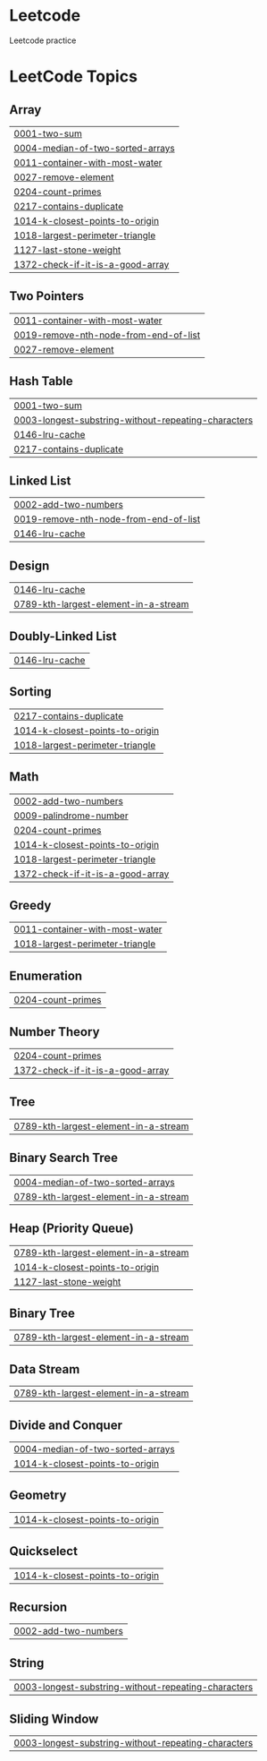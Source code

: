# Leetcode
Leetcode practice

<!---LeetCode Topics Start-->
# LeetCode Topics
## Array
|  |
| ------- |
| [0001-two-sum](https://github.com/shamathmika/leetcode/tree/master/0001-two-sum) |
| [0004-median-of-two-sorted-arrays](https://github.com/shamathmika/leetcode/tree/master/0004-median-of-two-sorted-arrays) |
| [0011-container-with-most-water](https://github.com/shamathmika/leetcode/tree/master/0011-container-with-most-water) |
| [0027-remove-element](https://github.com/shamathmika/leetcode/tree/master/0027-remove-element) |
| [0204-count-primes](https://github.com/shamathmika/leetcode/tree/master/0204-count-primes) |
| [0217-contains-duplicate](https://github.com/shamathmika/leetcode/tree/master/0217-contains-duplicate) |
| [1014-k-closest-points-to-origin](https://github.com/shamathmika/leetcode/tree/master/1014-k-closest-points-to-origin) |
| [1018-largest-perimeter-triangle](https://github.com/shamathmika/leetcode/tree/master/1018-largest-perimeter-triangle) |
| [1127-last-stone-weight](https://github.com/shamathmika/leetcode/tree/master/1127-last-stone-weight) |
| [1372-check-if-it-is-a-good-array](https://github.com/shamathmika/leetcode/tree/master/1372-check-if-it-is-a-good-array) |
## Two Pointers
|  |
| ------- |
| [0011-container-with-most-water](https://github.com/shamathmika/leetcode/tree/master/0011-container-with-most-water) |
| [0019-remove-nth-node-from-end-of-list](https://github.com/shamathmika/leetcode/tree/master/0019-remove-nth-node-from-end-of-list) |
| [0027-remove-element](https://github.com/shamathmika/leetcode/tree/master/0027-remove-element) |
## Hash Table
|  |
| ------- |
| [0001-two-sum](https://github.com/shamathmika/leetcode/tree/master/0001-two-sum) |
| [0003-longest-substring-without-repeating-characters](https://github.com/shamathmika/leetcode/tree/master/0003-longest-substring-without-repeating-characters) |
| [0146-lru-cache](https://github.com/shamathmika/leetcode/tree/master/0146-lru-cache) |
| [0217-contains-duplicate](https://github.com/shamathmika/leetcode/tree/master/0217-contains-duplicate) |
## Linked List
|  |
| ------- |
| [0002-add-two-numbers](https://github.com/shamathmika/leetcode/tree/master/0002-add-two-numbers) |
| [0019-remove-nth-node-from-end-of-list](https://github.com/shamathmika/leetcode/tree/master/0019-remove-nth-node-from-end-of-list) |
| [0146-lru-cache](https://github.com/shamathmika/leetcode/tree/master/0146-lru-cache) |
## Design
|  |
| ------- |
| [0146-lru-cache](https://github.com/shamathmika/leetcode/tree/master/0146-lru-cache) |
| [0789-kth-largest-element-in-a-stream](https://github.com/shamathmika/leetcode/tree/master/0789-kth-largest-element-in-a-stream) |
## Doubly-Linked List
|  |
| ------- |
| [0146-lru-cache](https://github.com/shamathmika/leetcode/tree/master/0146-lru-cache) |
## Sorting
|  |
| ------- |
| [0217-contains-duplicate](https://github.com/shamathmika/leetcode/tree/master/0217-contains-duplicate) |
| [1014-k-closest-points-to-origin](https://github.com/shamathmika/leetcode/tree/master/1014-k-closest-points-to-origin) |
| [1018-largest-perimeter-triangle](https://github.com/shamathmika/leetcode/tree/master/1018-largest-perimeter-triangle) |
## Math
|  |
| ------- |
| [0002-add-two-numbers](https://github.com/shamathmika/leetcode/tree/master/0002-add-two-numbers) |
| [0009-palindrome-number](https://github.com/shamathmika/leetcode/tree/master/0009-palindrome-number) |
| [0204-count-primes](https://github.com/shamathmika/leetcode/tree/master/0204-count-primes) |
| [1014-k-closest-points-to-origin](https://github.com/shamathmika/leetcode/tree/master/1014-k-closest-points-to-origin) |
| [1018-largest-perimeter-triangle](https://github.com/shamathmika/leetcode/tree/master/1018-largest-perimeter-triangle) |
| [1372-check-if-it-is-a-good-array](https://github.com/shamathmika/leetcode/tree/master/1372-check-if-it-is-a-good-array) |
## Greedy
|  |
| ------- |
| [0011-container-with-most-water](https://github.com/shamathmika/leetcode/tree/master/0011-container-with-most-water) |
| [1018-largest-perimeter-triangle](https://github.com/shamathmika/leetcode/tree/master/1018-largest-perimeter-triangle) |
## Enumeration
|  |
| ------- |
| [0204-count-primes](https://github.com/shamathmika/leetcode/tree/master/0204-count-primes) |
## Number Theory
|  |
| ------- |
| [0204-count-primes](https://github.com/shamathmika/leetcode/tree/master/0204-count-primes) |
| [1372-check-if-it-is-a-good-array](https://github.com/shamathmika/leetcode/tree/master/1372-check-if-it-is-a-good-array) |
## Tree
|  |
| ------- |
| [0789-kth-largest-element-in-a-stream](https://github.com/shamathmika/leetcode/tree/master/0789-kth-largest-element-in-a-stream) |
## Binary Search Tree
|  |
| ------- |
| [0004-median-of-two-sorted-arrays](https://github.com/shamathmika/leetcode/tree/master/0004-median-of-two-sorted-arrays) |
| [0789-kth-largest-element-in-a-stream](https://github.com/shamathmika/leetcode/tree/master/0789-kth-largest-element-in-a-stream) |
## Heap (Priority Queue)
|  |
| ------- |
| [0789-kth-largest-element-in-a-stream](https://github.com/shamathmika/leetcode/tree/master/0789-kth-largest-element-in-a-stream) |
| [1014-k-closest-points-to-origin](https://github.com/shamathmika/leetcode/tree/master/1014-k-closest-points-to-origin) |
| [1127-last-stone-weight](https://github.com/shamathmika/leetcode/tree/master/1127-last-stone-weight) |
## Binary Tree
|  |
| ------- |
| [0789-kth-largest-element-in-a-stream](https://github.com/shamathmika/leetcode/tree/master/0789-kth-largest-element-in-a-stream) |
## Data Stream
|  |
| ------- |
| [0789-kth-largest-element-in-a-stream](https://github.com/shamathmika/leetcode/tree/master/0789-kth-largest-element-in-a-stream) |
## Divide and Conquer
|  |
| ------- |
| [0004-median-of-two-sorted-arrays](https://github.com/shamathmika/leetcode/tree/master/0004-median-of-two-sorted-arrays) |
| [1014-k-closest-points-to-origin](https://github.com/shamathmika/leetcode/tree/master/1014-k-closest-points-to-origin) |
## Geometry
|  |
| ------- |
| [1014-k-closest-points-to-origin](https://github.com/shamathmika/leetcode/tree/master/1014-k-closest-points-to-origin) |
## Quickselect
|  |
| ------- |
| [1014-k-closest-points-to-origin](https://github.com/shamathmika/leetcode/tree/master/1014-k-closest-points-to-origin) |
## Recursion
|  |
| ------- |
| [0002-add-two-numbers](https://github.com/shamathmika/leetcode/tree/master/0002-add-two-numbers) |
## String
|  |
| ------- |
| [0003-longest-substring-without-repeating-characters](https://github.com/shamathmika/leetcode/tree/master/0003-longest-substring-without-repeating-characters) |
## Sliding Window
|  |
| ------- |
| [0003-longest-substring-without-repeating-characters](https://github.com/shamathmika/leetcode/tree/master/0003-longest-substring-without-repeating-characters) |
<!---LeetCode Topics End-->